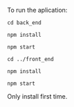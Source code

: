 To run the aplication:

`cd back_end`

`npm install`

`npm start`


`cd ../front_end`

`npm install`

`npm start`

Only install first time.